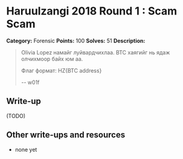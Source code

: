 # Haruulzangi 2018 Round 1 : Scam Scam

**Category:** Forensic
**Points:** 100
**Solves:** 51
**Description:**

>Olivia Lopez намайг луйвардчихлаа. BTC хаягийг нь ядаж олчихмоор байх юм аа.
>
>Флаг формат: HZ{BTC address}
>
>
>-- w01f


## Write-up

(TODO)

## Other write-ups and resources

* none yet
